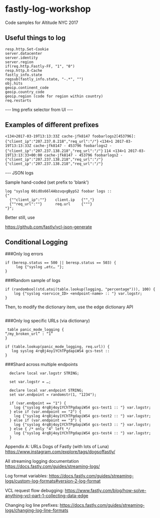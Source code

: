 # fastly-log-workshop
Code samples for Altitude NYC 2017


## Useful things to log


```
resp.http.Set-Cookie
server.datacenter
server.identity
server.region
if(req.http.Fastly-FF, "1", "0")
resp.http.X-Cache
fastly_info.state
regsub(fastly_info.state, "-.*", "")
obj.hits
geoip.continent_code
geoip.country_code
geoip.region (code for region within country)
req.restarts
```

--- Img prefix selector from UI ---

## Examples of different prefixes

`<134>2017-03-19T13:13:33Z cache-jfk8147 foobarlogs2[453796]: {"client_ip":"207.237.0.218","req_url":"/"}`
`<134>1 2017-03-19T13:13:33Z cache-jfk8147 - 453796 foobarlogs2 - {"client_ip":"207.237.138.218","req_url":"/"}`
`114 <134>1 2017-03-19T13:13:33+00:00 cache-jfk8147 - 453796 foobarlogs2 - {"client_ip":"207.237.138.218","req_url":"/"}`
`{"client_ip":"207.237.138.218","req_url":"/"}`

--- JSON logs

Sample hand-coded (set prefix to 'blank')

```
log "syslog 60idOs66l4AbzuqvgBypS2 foobar logs :: 
{"
  {""client_ip":""}    client.ip   {"","}
  {""req_url":""}      req.url     {"""}
"}";

```

Better still, use

https://github.com/fastly/vcl-json-generate




## Conditional Logging

###Only log errors

```
if (beresp.status == 500 || beresp.status == 503) {
     log {"syslog …etc… "};
} 
```

###Random sample of logs

```
if (randombool(std.atoi(table.lookup(logging, "percentage"))), 100) {
    log {"syslog <service_ID> <endpoint-name> :: "} var.logstr;
}
```

Then, to modify the dictionary item, use the edge dictionary API

```curl -X PATCH -H "Fastly-Key: <api_token>" -d "item_value=5" "https://api.fastly.com/service/<service_id>/dictionary/<dict_id>/item/percentage"
```

###Only log specific URLs (via dictionary)

```
 table panic_mode_logging {
“/my_broken_url” : “1”
}

if (table.lookup(panic_mode_logging, req.url)) {
   log syslog 4rqBj4oy1YChTPgdapiWS4 gcs-test :: 
}
```


###Shard across multiple endpoints

```
  declare local var.logstr STRING;

  set var.logstr = …;

  declare local var.endpoint STRING;
  set var.endpoint = randomstr(1, "1234");

  if (var.endpoint == "1") {
    log {"syslog 4rqBj4oy1YChTPgdapiWS4 gcs-test1 :: "} var.logstr;
  } else if (var.endpoint == "2") {
    log {"syslog 4rqBj4oy1YChTPgdapiWS4 gcs-test2 :: "} var.logstr;
  } else if (var.endpoint == "3") {
    log {"syslog 4rqBj4oy1YChTPgdapiWS4 gcs-test3 :: "} var.logstr;
  } else { /* only "4" left */
    log {"syslog 4rqBj4oy1YChTPgdapiWS4 gcs-test4 :: "} var.logstr;
  }
  ```
  
  
  


Appendix A: URLs
Dogs of Fastly (with lots of Luna) 
https://www.instagram.com/explore/tags/dogsoffastly/

All streaming logging documentation
https://docs.fastly.com/guides/streaming-logs/

Log format variables:
https://docs.fastly.com/guides/streaming-logs/custom-log-formats#version-2-log-format

VCL request flow debugging:
https://www.fastly.com/blog/how-solve-anything-vcl-part-1-collecting-data-edge

Changing log line prefixes:
https://docs.fastly.com/guides/streaming-logs/changing-log-line-formats
